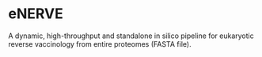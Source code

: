 # eNERVE
 A dynamic, high-throughput and standalone in silico pipeline for eukaryotic reverse vaccinology from entire proteomes (FASTA file). 
